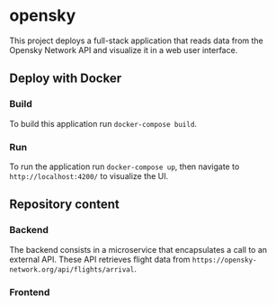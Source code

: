 # opensky

This project deploys a full-stack application that reads data from the Opensky Network API and visualize it in a web user interface.

## Deploy with Docker

### Build

To build this application run `docker-compose build`.

### Run

To run the application run `docker-compose up`, then navigate to `http://localhost:4200/` to visualize the UI.

## Repository content

### Backend

The backend consists in a microservice that encapsulates a call to an external API. These API retrieves flight data from `https://opensky-network.org/api/flights/arrival`.

### Frontend
